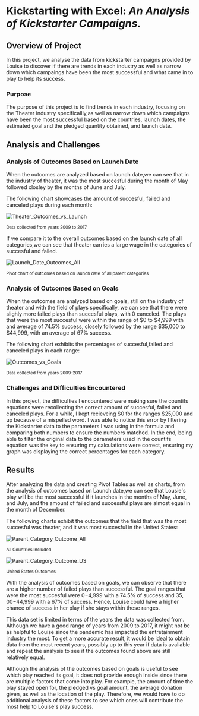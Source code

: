 # **Kickstarting with Excel:** ***An Analysis of Kickstarter Campaigns.***

## Overview of Project

 In this project, we analyse the data from kickstarter campaigns provided by Louise to discover if there are trends in each industry as well as narrow down which campaings have been the most successful and what came in to play to help its success.

### Purpose

The purpose of this project is to find trends in each industry, focusing on the Theater industry specificallly,as well as narrow down which campaigns have been the most successful based on the countries, launch dates, the estimated goal and the pledged quantity obtained, and launch date.

## Analysis and Challenges

### Analysis of Outcomes Based on Launch Date

When the outcomes are analyzed based on launch date,we can see that in the industry of theater, it was the most succesful during the month of May followed closley by the months of June and July.

The following chart showcases the amount of succesful, failed and canceled plays during each month:

![Theater_Outcomes_vs_Launch](https://user-images.githubusercontent.com/111034667/186757888-4e059a2b-9304-49b9-a58b-8e60b4473aa3.png)

<sub> Data collected from years 2009 to 2017<sub>

 If we compare it to the overall outcomes based on the launch date of all categories,we can see that theater carries a large wage in the categories of succesful and failed.
  
  ![Launch_Date_Outcomes_All](https://user-images.githubusercontent.com/111034667/186769352-d60d1804-1aa5-4169-b132-779d937be610.png)
  
  <sub> Pivot chart of outcomes based on launch date of all parent categories<sub>

### Analysis of Outcomes Based on Goals
 
When the outcomes are analyzed based on goals, still on the industry of theater and with the field of plays specifically, we can see that there were slighly more failed plays than succesful plays, with 0 canceled. The plays that were the most succesful were within the range of $0 to $4,999  with and average of 74.5% success, closely followed by the range $35,000 to $44,999, with an average of 67% success.
  
 The following chart exhibits the percentages of succesful,failed and canceled plays in each range:
  
 ![Outcomes_vs_Goals](https://user-images.githubusercontent.com/111034667/186760526-2348ae7d-1bda-48d0-a23c-7d086238b172.png)
  
<sub> Data collected from years 2009-2017<sub>
  
  
### Challenges and Difficulties Encountered
  
In this project, the difficulties I encountered were making sure the countifs equations were recollecting the correct amount of succesful, failed and canceled plays. For a while, I kept recieveing $0 for the ranges $25,000 and up because of a mispelled word. I was able to notice this error by filtering the Kickstarter data to the parameters I was using in the formula and comparing both numbers to ensure the numbers matched. In the end, being able to filter the original data to the parameters used in the countifs equation was the key to ensuring my calculations were correct, ensuring my graph was displaying the correct percentages for each category.

## Results

After analyzing the data and creating Pivot Tables as well as charts, from the analysis of outcomes based on Launch date,we can see that Lousie's play will be the most successful if it launches in the months of May, June, and July, and the amount of failed and successful plays are almost equal in the month of December.
 
The following charts exhibit the outcomes that the field that was the most succesful was theater, and it was most succesful in the United States: 
  
 ![Parent_Category_Outcome_All](https://user-images.githubusercontent.com/111034667/186770677-7577e330-d242-4b0b-a58c-0f8afacb5792.png)
  
  <sub> All Countries Included <sub>
    
 ![Parent_Category_Outcome_US](https://user-images.githubusercontent.com/111034667/186770766-1f51f1d5-6928-4cd5-84d0-8d723fee871f.png)
    
   <sub> United States Outcomes <sub>

With the analysis of outcomes based on goals, we can observe that there are a higher number of failed plays than successful. The goal ranges that were the most succesful were $0-$4,999 with a 74.5% of success and $35,00-$44,999 with a 67% of success. Hence, Louise could have a higher chance of success in her play if she stays within these ranges.
    
This data set is limited in terms of the years the data was collected from. Although we have a good range of years from 2009 to 2017, it might not be as helpful to Louise since the pandemic has impacted the entretainment industry the most. To get a more accurate result, it would be ideal to obtain data from the most recent years, possibly up to this year if data is avaliable and repeat the analysis to see if the outcomes found above are still relatively equal.
    
Although the analysis of the outcomes based on goals is useful to see which play reached its goal, it does not provide enough inside since there are multiple factors that come into play. For example, the amount of time the play stayed open for, the pledged vs goal amount, the average donation given, as well as the location of the play. Therefore, we would have to do additional analysis of these factors to see   which ones will contribute the most help to Louise's play success.







